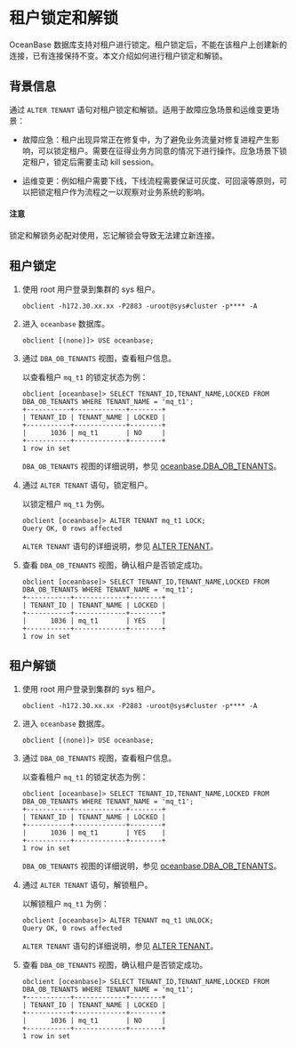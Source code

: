 # 租户锁定和解锁

OceanBase 数据库支持对租户进行锁定。租户锁定后，不能在该租户上创建新的连接，已有连接保持不变。本文介绍如何进行租户锁定和解锁。

## 背景信息

通过 `ALTER TENANT` 语句对租户锁定和解锁。适用于故障应急场景和运维变更场景：

* 故障应急：租户出现异常正在修复中，为了避免业务流量对修复进程产生影响，可以锁定租户。需要在征得业务方同意的情况下进行操作。应急场景下锁定租户，锁定后需要主动 kill session。

* 运维变更：例如租户需要下线，下线流程需要保证可灰度、可回滚等原则，可以把锁定租户作为流程之一以观察对业务系统的影响。

<main id="notice" type='notice'>
    <h4>注意</h4>
    <p>锁定和解锁务必配对使用，忘记解锁会导致无法建立新连接。</p>
</main>

## 租户锁定

1. 使用 root 用户登录到集群的 sys 租户。

    ```shell
    obclient -h172.30.xx.xx -P2883 -uroot@sys#cluster -p**** -A
    ```

2. 进入 `oceanbase` 数据库。

    ```shell
    obclient [(none)]> USE oceanbase;
    ```

3. 通过 `DBA_OB_TENANTS` 视图，查看租户信息。

   以查看租户 `mq_t1` 的锁定状态为例：

    ```shell
    obclient [oceanbase]> SELECT TENANT_ID,TENANT_NAME,LOCKED FROM DBA_OB_TENANTS WHERE TENANT_NAME = 'mq_t1';
    +-----------+-------------+--------+
    | TENANT_ID | TENANT_NAME | LOCKED |
    +-----------+-------------+--------+
    |      1036 | mq_t1       | NO     |
    +-----------+-------------+--------+
    1 row in set
    ```

    `DBA_OB_TENANTS` 视图的详细说明，参见 [oceanbase.DBA_OB_TENANTS](../../../700.reference/500.system-reference/400.system-view-of-mysql-mode/200.dictionary-view-of-mysql-mode/5800.oceanbase-dba_ob_tenants-of-mysql-mode.md)。

4. 通过 `ALTER TENANT` 语句，锁定租户。

    以锁定租户 `mq_t1` 为例。

    ```shell
    obclient [oceanbase]> ALTER TENANT mq_t1 LOCK;
    Query OK, 0 rows affected
    ```

    `ALTER TENANT` 语句的详细说明，参见 [ALTER TENANT](../../../700.reference/400.development-reference/100.sql-syntax/100.system-tenants/500.alter-tenant.md)。

5. 查看 `DBA_OB_TENANTS` 视图，确认租户是否锁定成功。

    ```shell
    obclient [oceanbase]> SELECT TENANT_ID,TENANT_NAME,LOCKED FROM DBA_OB_TENANTS WHERE TENANT_NAME = 'mq_t1';
    +-----------+-------------+--------+
    | TENANT_ID | TENANT_NAME | LOCKED |
    +-----------+-------------+--------+
    |      1036 | mq_t1       | YES    |
    +-----------+-------------+--------+
    1 row in set
    ```

## 租户解锁

1. 使用 root 用户登录到集群的 sys 租户。

    ```shell
    obclient -h172.30.xx.xx -P2883 -uroot@sys#cluster -p**** -A
    ```

2. 进入 `oceanbase` 数据库。

    ```shell
    obclient [(none)]> USE oceanbase;
    ```

3. 通过 `DBA_OB_TENANTS` 视图，查看租户信息。

   以查看租户 `mq_t1` 的锁定状态为例：

    ```shell
    obclient [oceanbase]> SELECT TENANT_ID,TENANT_NAME,LOCKED FROM DBA_OB_TENANTS WHERE TENANT_NAME = 'mq_t1';
    +-----------+-------------+--------+
    | TENANT_ID | TENANT_NAME | LOCKED |
    +-----------+-------------+--------+
    |      1036 | mq_t1       | YES    |
    +-----------+-------------+--------+
    1 row in set
    ```

    `DBA_OB_TENANTS` 视图的详细说明，参见 [oceanbase.DBA_OB_TENANTS](../../../700.reference/500.system-reference/400.system-view-of-mysql-mode/200.dictionary-view-of-mysql-mode/5800.oceanbase-dba_ob_tenants-of-mysql-mode.md)。

4. 通过 `ALTER TENANT` 语句，解锁租户。

    以解锁租户 `mq_t1` 为例：

    ```shell
    obclient [oceanbase]> ALTER TENANT mq_t1 UNLOCK;
    Query OK, 0 rows affected
    ```

    `ALTER TENANT` 语句的详细说明，参见 [ALTER TENANT](../../../700.reference/400.development-reference/100.sql-syntax/100.system-tenants/500.alter-tenant.md)。

5. 查看 `DBA_OB_TENANTS` 视图，确认租户是否锁定成功。

    ```shell
    obclient [oceanbase]> SELECT TENANT_ID,TENANT_NAME,LOCKED FROM DBA_OB_TENANTS WHERE TENANT_NAME = 'mq_t1';
    +-----------+-------------+--------+
    | TENANT_ID | TENANT_NAME | LOCKED |
    +-----------+-------------+--------+
    |      1036 | mq_t1       | NO     |
    +-----------+-------------+--------+
    1 row in set
    ```
